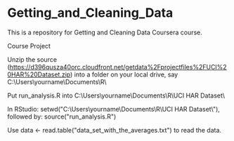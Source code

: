 # Getting_and_Cleaning_Data
This is a repository for Getting and Cleaning Data Coursera course. 


Course Project

Unzip the source (https://d396qusza40orc.cloudfront.net/getdata%2Fprojectfiles%2FUCI%20HAR%20Dataset.zip) into a folder on your local drive, say C:\Users\yourname\Documents\R\


Put run_analysis.R into C:\Users\yourname\Documents\R\UCI HAR Dataset\


In RStudio: setwd("C:\\Users\\yourname\\Documents\\R\\UCI HAR Dataset\\"), followed by: source("run_analysis.R")


Use data <- read.table("data_set_with_the_averages.txt") to read the data. 


